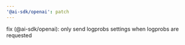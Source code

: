 ```yaml
---
'@ai-sdk/openai': patch
---
```


fix (@ai-sdk/openai): only send logprobs settings when logprobs are requested
